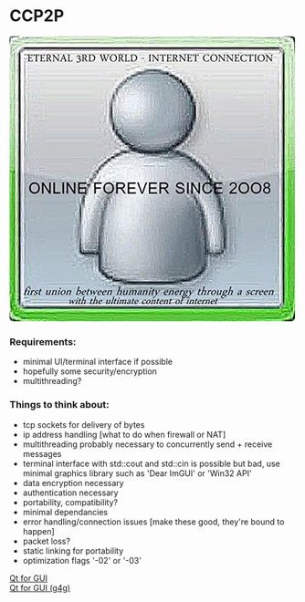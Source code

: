 # CCP2P

![alt text](./online.jpg)
### Requirements:
 - minimal UI/terminal interface if possible
 - hopefully some security/encryption
 - multithreading?

### Things to think about:
 - tcp sockets for delivery of bytes
 - ip address handling \[what to do when firewall or NAT\]
 - multithreading probably necessary to concurrently send + receive messages
 - terminal interface with std::cout and std::cin is possible but bad, use minimal graphics library such as 'Dear ImGUI' or 'Win32 API'
 - data encryption necessary
 - authentication necessary
 - portability, compatibility?
 - minimal dependancies
 - error handling/connection issues \[make these good, they're bound to happen\]
 - packet loss?
 - static linking for portability
 - optimization flags '-02' or '-03'


[Qt for GUI](https://www.qt.io/product/qt6/qml-book/ch02-start-install) \
[Qt for GUI (g4g)](https://www.geeksforgeeks.org/cpp-gui-programming/)